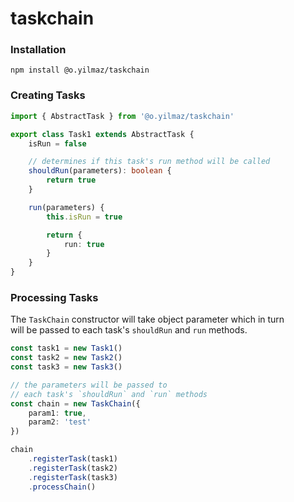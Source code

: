 # taskchain

### Installation

`npm install @o.yilmaz/taskchain`

### Creating Tasks

```typescript
import { AbstractTask } from '@o.yilmaz/taskchain'

export class Task1 extends AbstractTask {
	isRun = false

	// determines if this task's run method will be called
	shouldRun(parameters): boolean {
		return true
	}

	run(parameters) {
		this.isRun = true

		return {
			run: true
		}
	}
}
```

### Processing Tasks

The `TaskChain` constructor will take object parameter which in turn  
will be passed to each task's `shouldRun` and `run` methods.

```typescript
const task1 = new Task1()
const task2 = new Task2()
const task3 = new Task3()

// the parameters will be passed to 
// each task's `shouldRun` and `run` methods
const chain = new TaskChain({
	param1: true,
	param2: 'test'
})

chain
	.registerTask(task1)
	.registerTask(task2)
	.registerTask(task3)
	.processChain()
```
